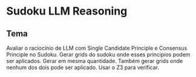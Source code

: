 # Sudoku LLM Reasoning
## Tema
Avaliar o raciocínio de LLM com Single Candidate Principle e Consensus Principle no Sudoku. Gerar grids do sudoku onde esses principios podem ser 
aplicados. Gerar em mesma quantidade. Também gerar grids onde nenhum dos dois pode ser aplicado. Usar o Z3 para verificar.
